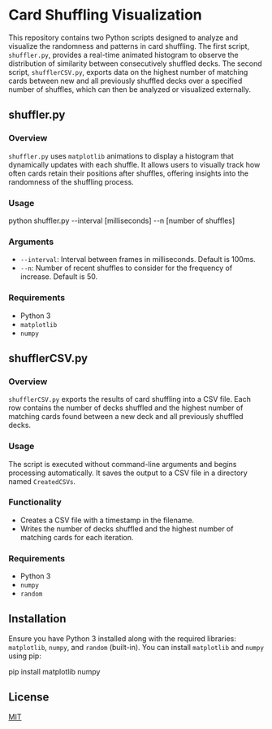 # Card Shuffling Visualization

This repository contains two Python scripts designed to analyze and visualize the randomness and patterns in card shuffling. The first script, `shuffler.py`, provides a real-time animated histogram to observe the distribution of similarity between consecutively shuffled decks. The second script, `shufflerCSV.py`, exports data on the highest number of matching cards between new and all previously shuffled decks over a specified number of shuffles, which can then be analyzed or visualized externally.

## shuffler.py

### Overview
`shuffler.py` uses `matplotlib` animations to display a histogram that dynamically updates with each shuffle. It allows users to visually track how often cards retain their positions after shuffles, offering insights into the randomness of the shuffling process.

### Usage
python shuffler.py --interval [milliseconds] --n [number of shuffles]


### Arguments
- `--interval`: Interval between frames in milliseconds. Default is 100ms.
- `--n`: Number of recent shuffles to consider for the frequency of increase. Default is 50.

### Requirements
- Python 3
- `matplotlib`
- `numpy`

## shufflerCSV.py

### Overview
`shufflerCSV.py` exports the results of card shuffling into a CSV file. Each row contains the number of decks shuffled and the highest number of matching cards found between a new deck and all previously shuffled decks.

### Usage
The script is executed without command-line arguments and begins processing automatically. It saves the output to a CSV file in a directory named `CreatedCSVs`.

### Functionality
- Creates a CSV file with a timestamp in the filename.
- Writes the number of decks shuffled and the highest number of matching cards for each iteration.

### Requirements
- Python 3
- `numpy`
- `random`

## Installation
Ensure you have Python 3 installed along with the required libraries: `matplotlib`, `numpy`, and `random` (built-in). You can install `matplotlib` and `numpy` using pip:

pip install matplotlib numpy

## License
[MIT](https://choosealicense.com/licenses/mit/)